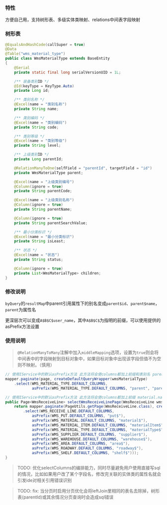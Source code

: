 ### 特性
方便自己用，支持树形表、多级实体类映射、relations中间表字段映射

### 树形表
```java
@EqualsAndHashCode(callSuper = true)
@Data
@Table("wms_material_type")
public class WmsMaterialType extends BaseEntity
{
    @Serial
    private static final long serialVersionUID = 1L;

    /** 装备类别ID */
    @Id(keyType = KeyType.Auto)
    private Long id;

    /** 类别名称 */
    @Excel(name = "类别名称")
    private String name;

    /** 类别编码 */
    @Excel(name = "类别编码")
    private String code;

    /** 类别等级 */
    @Excel(name = "类别等级")
    private String level;

    /** 上级类别ID */
    private Long parentId;

    @RelationManyToOne(selfField = "parentId", targetField = "id")
    private WmsMaterialType parent;

    @Excel(name = "上级类别编号")
    @Column(ignore = true)
    private String parentCode;

    @Excel(name = "上级类别名称")
    @Column(ignore = true)
    private String parentName;

    @Column(ignore = true)
    private String parentSearchValue;

    /** 最小分类标识 */
    @Excel(name = "最小分类标识")
    private String isLeast;

    /** 状态 */
    @Excel(name = "状态")
    private String status;

    @Column(ignore = true)
    private List<WmsMaterialType> children;
}
```

### 修改说明
`byQuery`的`resultMap`中parent引用属性下的别名变成`parent$id`、`parent$name`，`parent`为属性名

更深层次可以变成`A$B$C$user_name`，其中`A$B$C$`为指明的前缀，可以使用提供的asPrefix方法设置

### 使用说明
> `@RelationManyToMany`注解中加入`middleMapping`选项，设置为`true`则会将中间表中的字段映射到目标对象中，如果目标对象中出现该字段但值不为空则不映射。（慎用）
```java
// 使用IService中的默认asPrefix方法 此方法将会使columns都加上前缀和表别名 parent.name -> `parent`.`name` as parent$name
mapper.paginate(page, createDefaultQueryWrapper(wmsMaterialType)
    .select(WMS_MATERIAL_TYPE.DEFAULT_COLUMNS,
            asPrefix(WMS_MATERIAL_TYPE.DEFAULT_COLUMNS, "parent", "parent$")));
```
```java
// 使用IService中的默认asPrefix方法 此方法将会使columns都加上前缀 material.name -> `wms_material`.`name` as material$name
public Page<WmsReceiveLine> selectWmsReceiveLinePage(WmsReceiveLine wmsReceiveLine) {
    return mapper.paginate(PageUtils.getPage(WmsReceiveLine.class), createDefaultQueryWrapper(wmsReceiveLine)
        .select(WMS_RECEIVE_LINE.DEFAULT_COLUMNS,
            asPrefix(WMS_PUT.DEFAULT_COLUMNS, "put$"),
            asPrefix(WMS_MATERIAL.DEFAULT_COLUMNS, "material$"),
            asPrefix(WMS_MATERIAL_ITEM.DEFAULT_COLUMNS, "materialItem$"),
            asPrefix(WMS_MATERIAL_TYPE.DEFAULT_COLUMNS, "materialType$"),
            asPrefix(WMS_SUPPLIER.DEFAULT_COLUMNS, "supplier$"),
            asPrefix(WMS_WAREHOUSE.DEFAULT_COLUMNS, "warehouse$"),
            asPrefix(WMS_AREA.DEFAULT_COLUMNS, "area$"),
            asPrefix(WMS_ROADWAY.DEFAULT_COLUMNS, "roadway$"),
            asPrefix(WMS_SHELF.DEFAULT_COLUMNS, "shelf$")));
}
```

> TODO: 优化selectColumns的编排能力，同时尽量避免用户使用直接写sql的情况，比如如果用户改了某个字段名，修改完关联的实体类的属性名就会引发ide对相关引用错误识别


> TODO: fix: 当分页时启用分页优化会将leftJoin里相同的表名去除掉，树形表(parentId)或其余情况分页查询时会造成sql错误



